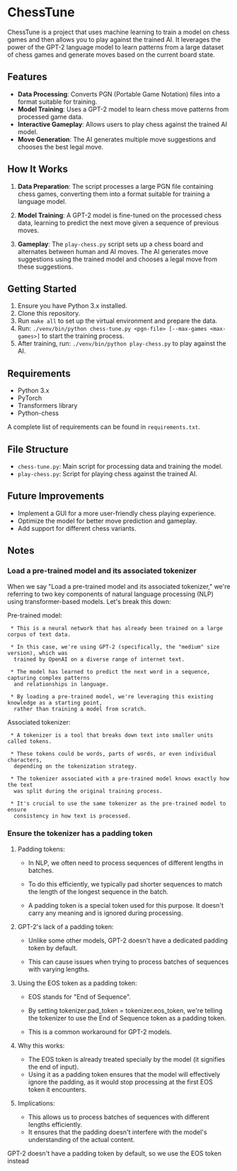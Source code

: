 # ChessTune

ChessTune is a project that uses machine learning to train a model on chess games and then allows you to play against the trained AI. It leverages the power of the GPT-2 language model to learn patterns from a large dataset of chess games and generate moves based on the current board state.

## Features

- **Data Processing**: Converts PGN (Portable Game Notation) files into a format suitable for training.
- **Model Training**: Uses a GPT-2 model to learn chess move patterns from processed game data.
- **Interactive Gameplay**: Allows users to play chess against the trained AI model.
- **Move Generation**: The AI generates multiple move suggestions and chooses the best legal move.

## How It Works

1. **Data Preparation**: The script processes a large PGN file containing chess games, converting them into a format suitable for training a language model.

2. **Model Training**: A GPT-2 model is fine-tuned on the processed chess data, learning to predict the next move given a sequence of previous moves.

3. **Gameplay**: The `play-chess.py` script sets up a chess board and alternates between human and AI moves. The AI generates move suggestions using the trained model and chooses a legal move from these suggestions.

## Getting Started

1. Ensure you have Python 3.x installed.
2. Clone this repository.
3. Run `make all` to set up the virtual environment and prepare the data.
4. Run: `./venv/bin/python chess-tune.py <pgn-file> [--max-games <max-games>]` to start the training process.
5. After training, run: `./venv/bin/python play-chess.py` to play against the AI.

## Requirements

- Python 3.x
- PyTorch
- Transformers library
- Python-chess

A complete list of requirements can be found in `requirements.txt`.

## File Structure

- `chess-tune.py`: Main script for processing data and training the model.
- `play-chess.py`: Script for playing chess against the trained AI.

## Future Improvements

- Implement a GUI for a more user-friendly chess playing experience.
- Optimize the model for better move prediction and gameplay.
- Add support for different chess variants.

## Notes

### Load a pre-trained model and its associated tokenizer

When we say "Load a pre-trained model and its associated tokenizer,"
we're referring to two key components of natural language processing (NLP)
using transformer-based models. Let's break this down:
    
Pre-trained model:
    
     * This is a neural network that has already been trained on a large corpus of text data.
    
     * In this case, we're using GPT-2 (specifically, the "medium" size version), which was
      trained by OpenAI on a diverse range of internet text.
    
     * The model has learned to predict the next word in a sequence, capturing complex patterns
      and relationships in language.
    
     * By loading a pre-trained model, we're leveraging this existing knowledge as a starting point,
      rather than training a model from scratch.
    
Associated tokenizer:
    
     * A tokenizer is a tool that breaks down text into smaller units called tokens.
    
     * These tokens could be words, parts of words, or even individual characters,
      depending on the tokenization strategy.
    
     * The tokenizer associated with a pre-trained model knows exactly how the text
      was split during the original training process.
    
     * It's crucial to use the same tokenizer as the pre-trained model to ensure
      consistency in how text is processed.

### Ensure the tokenizer has a padding token
 
1. Padding tokens:
    
     * In NLP, we often need to process sequences of different lengths in batches.
    
     * To do this efficiently, we typically pad shorter sequences to match the length
      of the longest sequence in the batch.
    
     * A padding token is a special token used for this purpose. It doesn't carry
      any meaning and is ignored during processing.
    
2. GPT-2's lack of a padding token:
    
     * Unlike some other models, GPT-2 doesn't have a dedicated padding token by default.
    
     * This can cause issues when trying to process batches of sequences with varying lengths.
    
3. Using the EOS token as a padding token:
    
     * EOS stands for "End of Sequence".
    
     * By setting tokenizer.pad_token = tokenizer.eos_token, we're telling the tokenizer
      to use the End of Sequence token as a padding token.
    
     * This is a common workaround for GPT-2 models.
    
4. Why this works:
    
     * The EOS token is already treated specially by the model (it signifies the end of input).
     * Using it as a padding token ensures that the model will effectively ignore the padding,
      as it would stop processing at the first EOS token it encounters.
    
5. Implications:
    
     * This allows us to process batches of sequences with different lengths efficiently.
     * It ensures that the padding doesn't interfere with the model's understanding of the actual content.
    
GPT-2 doesn't have a padding token by default, so we use the EOS token instead

